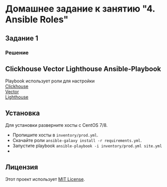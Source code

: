# Домашнее задание к занятию "4. Ansible Roles"

## Задание 1
### Решение

## Clickhouse Vector Lighthouse Ansible-Playbook

Playbook использует роли для настройки\
[Clickhouse](https://github.com/AlexeySetevoi/ansible-clickhouse/tree/1.13)\
[Vector](https://github.com/nikefeel/vector-role.git)\
[Lighthouse](https://github.com/nikefeel/lighthouse-role.git)


## Установка
Для установки разверните хосты с CentOS 7/8.
- Пропишите хосты в `inventory/prod.yml`.
- Скачайте роли `ansible-galaxy install -r requirements.yml`.
- Запустите playbook `ansible-playbook -i inventory/prod.yml site.yml`
- 
## Лицензия
Этот проект использует [MIT License](LICENSE).